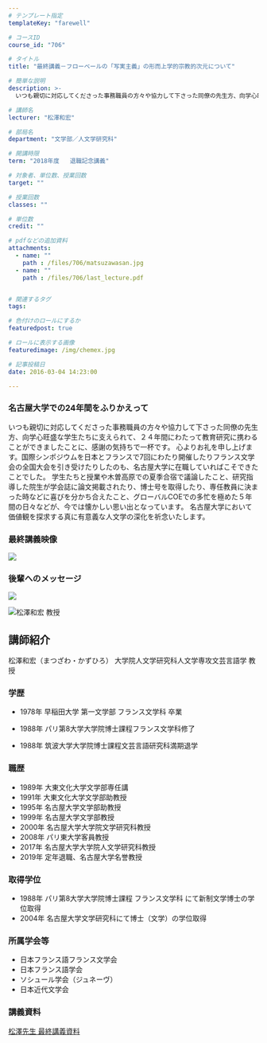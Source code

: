 ```yaml
---
# テンプレート指定
templateKey: "farewell"

# コースID
course_id: "706"

# タイトル
title: "最終講義－フローベールの「写実主義」の形而上学的宗教的次元について"

# 簡単な説明
description: >-
  いつも親切に対応してくださった事務職員の方々や協力して下さった同僚の先生方、向学心旺盛な学生たちに支えられて、２４年間にわたって教育研究に携わることができましたことに、感謝の気持ちで一杯です。...

# 講師名
lecturer: "松澤和宏"

# 部局名
department: "文学部／人文学研究科"

# 開講時限
term: "2018年度	退職記念講義"

# 対象者、単位数、授業回数
target: ""

# 授業回数
classes: ""

# 単位数
credit: ""

# pdfなどの追加資料
attachments: 
  - name: "" 
    path : /files/706/matsuzawasan.jpg
  - name: "" 
    path : /files/706/last_lecture.pdf


# 関連するタグ
tags:

# 色付けのロールにするか
featuredpost: true

# ロールに表示する画像
featuredimage: /img/chemex.jpg

# 記事投稿日
date: 2016-03-04 14:23:00

---
```

  
### 名古屋大学での24年間をふりかえって  
いつも親切に対応してくださった事務職員の方々や協力して下さった同僚の先生方、向学心旺盛な学生たちに支えられて、２４年間にわたって教育研究に携わることができましたことに、感謝の気持ちで一杯です。 心よりお礼を申し上げます。国際シンポジウムを日本とフランスで7回にわたり開催したりフランス文学会の全国大会を引き受けたりしたのも、名古屋大学に在職していればこそできたことでした。 学生たちと授業や木曽高原での夏季合宿で議論したこと、研究指導した院生が学会誌に論文掲載されたり、博士号を取得したり、専任教員に決まった時などに喜びを分かち合えたこと、グローバルCOEでの多忙を極めた５年間の日々などが、今では懐かしい思い出となっています。 名古屋大学において価値観を探求する真に有意義な人文学の深化を祈念いたします。  
### 最終講義映像  



 [![](http://nuvideo.media.nagoya-u.ac.jp/thumbs/4818/5538)](https://nuvideo.media.nagoya-u.ac.jp/embed/6a43519e324b5322b03866bc2d5e3577584c8940) 

  
### 後輩へのメッセージ  



 [![](http://nuvideo.media.nagoya-u.ac.jp/thumbs/4760/5537)](https://nuvideo.media.nagoya-u.ac.jp/embed/60fc66f479db6574bdc528c7fa4d0f0d407d0fba)

![松澤和宏 教授](/files/706/matsuzawasan.jpg) 
  
## 講師紹介  
松澤和宏（まつざわ・かずひろ） 大学院人文学研究科人文学専攻文芸言語学 教授  
### 学歴  
  
* 1978年 早稲田大学 第一文学部 フランス文学科 卒業  
  
  
* 1988年 パリ第8大学大学院博士課程フランス文学科修了  
  
  
* 1988年 筑波大学大学院博士課程文芸言語研究科満期退学  
### 職歴  
  
* 1989年 大東文化大学文学部専任講  
* 1991年 大東文化大学文学部助教授  
* 1995年 名古屋大学文学部助教授  
* 1999年 名古屋大学文学部教授  
* 2000年 名古屋大学大学院文学研究科教授  
* 2008年 パリ東大学客員教授  
* 2017年 名古屋大学大学院人文学研究科教授  
* 2019年 定年退職、名古屋大学名誉教授  
### 取得学位  
  
  
  
* 1988年 パリ第8大学大学院博士課程 フランス文学科 にて新制文学博士の学位取得  
* 2004年 名古屋大学文学研究科にて博士（文学）の学位取得  
### 所属学会等  
  
* 日本フランス語フランス文学会  
* 日本フランス語学会  
* ソシュール学会（ジュネーヴ）  
* 日本近代文学会
### 講義資料


[松澤先生 最終講義資料](/files/706/last_lecture.pdf) 
